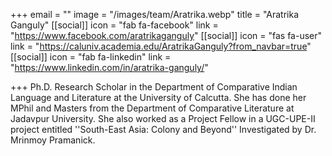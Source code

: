 +++
email = ""
image = "/images/team/Aratrika.webp"
title = "Aratrika Ganguly"
[[social]]
icon = "fab fa-facebook"
link = "https://www.facebook.com/aratrikaganguly"
[[social]]
icon = "fas fa-user"
link = "https://caluniv.academia.edu/AratrikaGanguly?from_navbar=true"
[[social]]
icon = "fab fa-linkedin"
link = "https://www.linkedin.com/in/aratrika-ganguly/"

+++
Ph.D. Research Scholar in the Department of Comparative Indian Language and Literature at the University of Calcutta. She has done her MPhil and Masters from the Department of Comparative Literature at Jadavpur University. She also worked as a Project Fellow in a UGC-UPE-II project entitled ''South-East Asia: Colony and Beyond'' Investigated by Dr. Mrinmoy Pramanick.